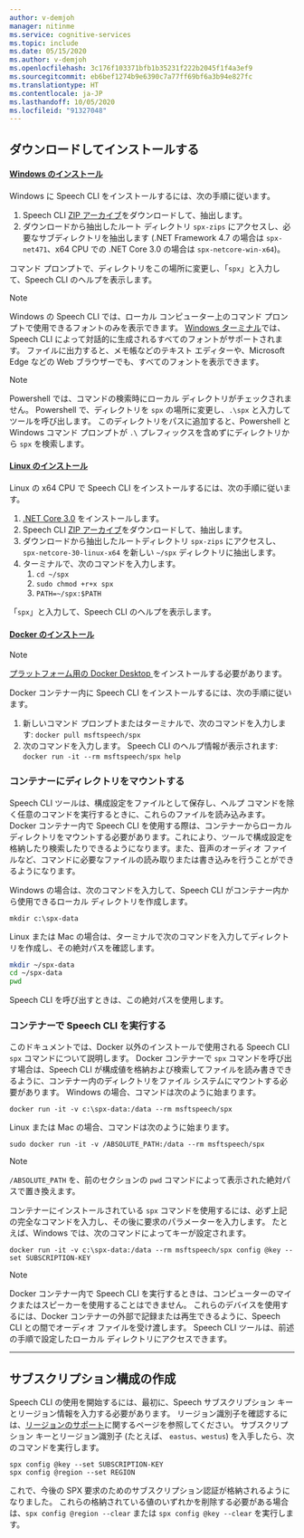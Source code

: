 ```yaml
---
author: v-demjoh
manager: nitinme
ms.service: cognitive-services
ms.topic: include
ms.date: 05/15/2020
ms.author: v-demjoh
ms.openlocfilehash: 3c176f103371bfb1b35231f222b2045f1f4a3ef9
ms.sourcegitcommit: eb6bef1274b9e6390c7a77ff69bf6a3b94e827fc
ms.translationtype: HT
ms.contentlocale: ja-JP
ms.lasthandoff: 10/05/2020
ms.locfileid: "91327048"
---
```

## <a name="download-and-install"></a>ダウンロードしてインストールする

#### <a name="windows-install"></a>[Windows のインストール](#tab/windowsinstall)

Windows に Speech CLI をインストールするには、次の手順に従います。

1. Speech CLI [ZIP アーカイブ](https://aka.ms/speech/spx-zips.zip)をダウンロードして、抽出します。
2. ダウンロードから抽出したルート ディレクトリ `spx-zips` にアクセスし、必要なサブディレクトリを抽出します (.NET Framework 4.7 の場合は `spx-net471`、x64 CPU での .NET Core 3.0 の場合は `spx-netcore-win-x64`)。

コマンド プロンプトで、ディレクトリをこの場所に変更し、「`spx`」と入力して、Speech CLI のヘルプを表示します。

> [!NOTE]
> Windows の Speech CLI では、ローカル コンピューター上のコマンド プロンプトで使用できるフォントのみを表示できます。
> [Windows ターミナル](https://www.microsoft.com/en-us/p/windows-terminal/9n0dx20hk701)では、Speech CLI によって対話的に生成されるすべてのフォントがサポートされます。
> ファイルに出力すると、メモ帳などのテキスト エディターや、Microsoft Edge などの Web ブラウザーでも、すべてのフォントを表示できます。

> [!NOTE]
> Powershell では、コマンドの検索時にローカル ディレクトリがチェックされません。 Powershell で、ディレクトリを `spx` の場所に変更し、`.\spx` と入力してツールを呼び出します。
> このディレクトリをパスに追加すると、Powershell と Windows コマンド プロンプトが `.\` プレフィックスを含めずにディレクトリから `spx` を検索します。

#### <a name="linux-install"></a>[Linux のインストール](#tab/linuxinstall)

Linux の x64 CPU で Speech CLI をインストールするには、次の手順に従います。

1. [.NET Core 3.0](https://dotnet.microsoft.com/download/dotnet-core/3.0) をインストールします。
2. Speech CLI [ZIP アーカイブ](https://aka.ms/speech/spx-zips.zip)をダウンロードして、抽出します。
3. ダウンロードから抽出したルートディレクトリ `spx-zips` にアクセスし、`spx-netcore-30-linux-x64` を新しい `~/spx` ディレクトリに抽出します。
4. ターミナルで、次のコマンドを入力します。
   1. `cd ~/spx`
   2. `sudo chmod +r+x spx`
   3. `PATH=~/spx:$PATH`

「`spx`」と入力して、Speech CLI のヘルプを表示します。

#### <a name="docker-install"></a>[Docker のインストール](#tab/dockerinstall)

> [!NOTE]
> <a href="https://www.docker.com/get-started" target="_blank">プラットフォーム用の Docker Desktop <span class="docon docon-navigate-external x-hidden-focus"></span></a> をインストールする必要があります。

Docker コンテナー内に Speech CLI をインストールするには、次の手順に従います。

1. 新しいコマンド プロンプトまたはターミナルで、次のコマンドを入力します: `docker pull msftspeech/spx`
2. 次のコマンドを入力します。 Speech CLI のヘルプ情報が表示されます: `docker run -it --rm msftspeech/spx help`

### <a name="mount-a-directory-in-the-container"></a>コンテナーにディレクトリをマウントする

Speech CLI ツールは、構成設定をファイルとして保存し、ヘルプ コマンドを除く任意のコマンドを実行するときに、これらのファイルを読み込みます。
Docker コンテナー内で Speech CLI を使用する際は、コンテナーからローカル ディレクトリをマウントする必要があります。これにより、ツールで構成設定を格納したり検索したりできるようになります。また、音声のオーディオ ファイルなど、コマンドに必要なファイルの読み取りまたは書き込みを行うことができるようになります。

Windows の場合は、次のコマンドを入力して、Speech CLI がコンテナー内から使用できるローカル ディレクトリを作成します。

`mkdir c:\spx-data`

Linux または Mac の場合は、ターミナルで次のコマンドを入力してディレクトリを作成し、その絶対パスを確認します。

```bash
mkdir ~/spx-data
cd ~/spx-data
pwd
```

Speech CLI を呼び出すときは、この絶対パスを使用します。

### <a name="run-speech-cli-in-the-container"></a>コンテナーで Speech CLI を実行する

このドキュメントでは、Docker 以外のインストールで使用される Speech CLI `spx` コマンドについて説明します。
Docker コンテナーで `spx` コマンドを呼び出す場合は、Speech CLI が構成値を格納および検索してファイルを読み書きできるように、コンテナー内のディレクトリをファイル システムにマウントする必要があります。
Windows の場合、コマンドは次のように始まります。

`docker run -it -v c:\spx-data:/data --rm msftspeech/spx`

Linux または Mac の場合、コマンドは次のように始まります。

`sudo docker run -it -v /ABSOLUTE_PATH:/data --rm msftspeech/spx`

> [!NOTE]
> `/ABSOLUTE_PATH` を、前のセクションの `pwd` コマンドによって表示された絶対パスで置き換えます。

コンテナーにインストールされている `spx` コマンドを使用するには、必ず上記の完全なコマンドを入力し、その後に要求のパラメーターを入力します。
たとえば、Windows では、次のコマンドによってキーが設定されます。

`docker run -it -v c:\spx-data:/data --rm msftspeech/spx config @key --set SUBSCRIPTION-KEY`

> [!NOTE]
> Docker コンテナー内で Speech CLI を実行するときは、コンピューターのマイクまたはスピーカーを使用することはできません。
> これらのデバイスを使用するには、Docker コンテナーの外部で記録または再生できるように、Speech CLI との間でオーディオ ファイルを受け渡します。
> Speech CLI ツールは、前述の手順で設定したローカル ディレクトリにアクセスできます。

***

## <a name="create-subscription-config"></a>サブスクリプション構成の作成

Speech CLI の使用を開始するには、最初に、Speech サブスクリプション キーとリージョン情報を入力する必要があります。 リージョン識別子を確認するには、[リージョンのサポート](https://docs.microsoft.com/azure/cognitive-services/speech-service/regions#speech-sdk)に関するページを参照してください。 サブスクリプション キーとリージョン識別子 (たとえば、 `eastus`、`westus`) を入手したら、次のコマンドを実行します。

```shell
spx config @key --set SUBSCRIPTION-KEY
spx config @region --set REGION
```

これで、今後の SPX 要求のためのサブスクリプション認証が格納されるようになりました。 これらの格納されている値のいずれかを削除する必要がある場合は、`spx config @region --clear` または `spx config @key --clear` を実行します。
